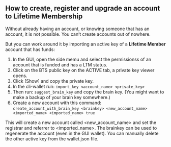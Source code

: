 ## How to create, register and upgrade an account to Lifetime Membership

Without already having an account, or knowing someone that has an account, it is not possible. You can’t create accounts out of nowhere.

But you can work around it by importing an active key of a **Lifetime Member** account that has funds:

1. In the GUI, open the side memu and select the permissionss of an account that is funded and has a LTM status.
1. Click on the BTS public key on the ACTIVE tab, a private key viewer opens. 
1. Click [Show] and copy the private key.
1. In the cli-wallet run: `import_key <account_name> <private_key>`
1. Then run: `suggest_brain_key` and copy the brain key. (You might want to make a backup of your brain key somewhere.)
1. Create a new account with this command: `create_account_with_brain_key <brainkey> <new_account_name> <imported_name> <imported_name> true`

This will create a new account called <new_account_name> and set the registrar and referrer to <imported_name>. The brainkey can be used to regenerate the account (even in the GUI wallet). You can manually delete the other active key from the wallet.json file.
